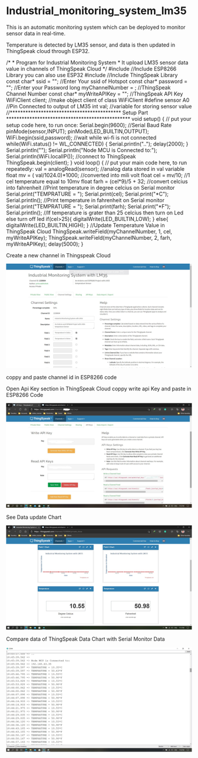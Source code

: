 # Industrial_monitoring_system_lm35
<p>This is an automatic monitoring system which can be deployed to monitor sensor data in real-time.</p>
<p>Temperature is detected by LM35 sensor, and data is then updated in ThingSpeak cloud through ESP32.</p>

<div>
/*
 * Program for Industrial Monitoring System
 * It upload LM35 sensor data value in channels of ThingSpeak Cloud
 */
#include<ESP8266WiFi.h>  //Include ESP8266 Library you can also use ESP32
#include<ThingSpeak.h>  //Include ThingSpeak Library
const char* ssid = ""; //Enter Your ssid of Hotspot
const char* password = ""; //Enter your Password
long myChannelNumber = ;      //ThingSpeak Channel Number  
const char* myWriteAPIKey = "";  //ThingSpeak API Key  
WiFiClient client; //make object client of class WiFiClient
#define sensor A0  //Pin Connected to output of LM35 
int val; //variable for storing sensor value
//******************************************* Setup Part ************************************************
void setup() 
{
  // put your setup code here, to run once:
  Serial.begin(9600); //Serial Baud Rate
  pinMode(sensor,INPUT); 
  pinMode(LED_BUILTIN,OUTPUT);
  WiFi.begin(ssid,password);
  //wait while wi-fi is not connected
  while(WiFi.status() != WL_CONNECTED)
  {
    Serial.println("..");
    delay(2000);
  }
  Serial.println("");
  Serial.println("Node MCU is Connected to:");
  Serial.println(WiFi.localIP());
  //connect to ThingSpeak
  ThingSpeak.begin(client);
}
void loop() {
  // put your main code here, to run repeatedly:
  val = analogRead(sensor);  //analog data stored in val variable
  float mv = ( val/1024.0)*1000; //converted into mili volt
  float cel = mv/10; //1 cel temperature equal to 10mv 
  float farh = (cel*9)/5 + 32; //convert celcius into fahrenheit
  //Print temperature in degree celcius on Serial monitor
  Serial.print("TEMPRATURE = ");
  Serial.print(cel);
  Serial.print("*C");
  Serial.println();
  //Print temperature in fahrenheit on Serial monitor
  Serial.print("TEMPRATURE = ");
  Serial.print(farh);
  Serial.print("*F");
  Serial.println();
  //If temperature is grater than 25 celcius then turn on Led else turn off led
  if(cel>25){
    digitalWrite(LED_BUILTIN,LOW);
  }
  else{
    digitalWrite(LED_BUILTIN,HIGH);
  }
  //Update Temperature Value in ThingSpeak Cloud
  ThingSpeak.writeField(myChannelNumber, 1, cel, myWriteAPIKey);
  ThingSpeak.writeField(myChannelNumber, 2, farh, myWriteAPIKey);
  delay(5000);
}
</div>

  <div>
  <p>Create a new channel in Thingspeak Cloud</p>
  <img src = "https://github.com/abhisheksharma1310/industrial_monitoring_system_lm35/blob/main/Channel%20Setting.jpg">
              <p>coppy and paste channel id in ESP8266 code</p>            

  </div>              


  <div>
              <p>Open Api Key section in ThingSpeak Cloud coppy write api Key and paste in ESP8266 Code</p>
              <img src = "https://github.com/abhisheksharma1310/industrial_monitoring_system_lm35/blob/main/API%20Keys-masked.jpg">

  </div>


  <div>
  <p>See Data update Chart</p>
  <img src = "https://github.com/abhisheksharma1310/industrial_monitoring_system_lm35/blob/main/Data%20Update%20Chart.jpg">
  </div>


  <div>
  <p>Compare data of ThingSpeak Data Chart with Serial Monitor Data</p>
  <img src = "https://github.com/abhisheksharma1310/industrial_monitoring_system_lm35/blob/main/Serial%20Monitor.jpg">
  </div>  
     
